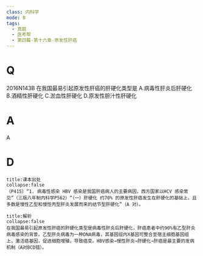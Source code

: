 ```yaml
---
class: 内科学
mode: B
tags:
  - 真题
  - 医考帮
  - 第四篇-第十六章-原发性肝癌
---
```


# Q
2016N143B 在我国最易引起原发性肝癌的肝硬化类型是
A.病毒性肝炎后肝硬化
B.酒精性肝硬化
C.淤血性肝硬化
D.原发性胆汁性肝硬化

# A
A
# D
```ad-note
title:课本出处
collapse:false
（P415）“1. 病毒性感染 HBV 感染是我国肝癌病人的主要病因，西方国家以HCV 感染常见”（三版八年制内科学P562）“（一）肝硬化 约70% 的原发性肝癌发生在肝硬化的基础上，且多数是慢性乙型和慢性丙型肝炎发展而来的结节型肝硬化”（A 对）。
```

```ad-summary
title:解析
collapse:false
在我国最易引起原发性肝癌的肝硬化类型是病毒性肝炎后肝硬化，肝癌患者中约90%有乙型肝炎病毒感染的背景。乙型肝炎病毒为一种DNA病毒，其基因组内X基因可整合至宿主细胞基因组上，激活癌基因，促进细胞增殖，导致癌变。HBV感染→慢性肝炎→肝硬化→肝癌是最主要的发病机制（A对BCD错）。
```

